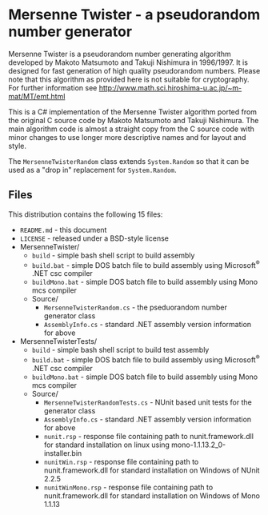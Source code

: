 Mersenne Twister - a pseudorandom number generator
==================================================

Mersenne Twister is a pseudorandom number generating algorithm developed by
Makoto Matsumoto and Takuji Nishimura in 1996/1997.  It is designed for 
fast generation of high quality pseudorandom numbers.  Please note that
this algorithm as provided here is not suitable for cryptography.
For further information see 
http://www.math.sci.hiroshima-u.ac.jp/~m-mat/MT/emt.html

This is a C# implementation of the Mersenne Twister algorithm ported from the original
C source code by Makoto Matsumoto and Takuji Nishimura.  The main algorithm code is almost
a straight copy from the C source code with minor changes to use longer more descriptive
names and for layout and style.

The `MersenneTwisterRandom` class extends `System.Random` so that it can be used as a "drop in"
replacement for `System.Random`.

Files
-----

This distribution contains the following 15 files:

* `README.md` - this document
* `LICENSE` - released under a BSD-style license
* MersenneTwister/
  * `build` - simple bash shell script to build assembly
  * `build.bat` - simple DOS batch file to build assembly using Microsoft<sup>&reg;</sup> .NET csc compiler
  * `buildMono.bat` - simple DOS batch file to build assembly using Mono mcs compiler
  * Source/
    * `MersenneTwisterRandom.cs` - the pseduorandom number generator class
    * `AssemblyInfo.cs` - standard .NET assembly version information for above
* MersenneTwisterTests/
  * `build` - simple bash shell script to build test assembly
  * `build.bat` - simple DOS batch file to build assembly using Microsoft<sup>&reg;</sup> .NET csc compiler
  * `buildMono.bat` - simple DOS batch file to build assembly using Mono mcs compiler
  * Source/
    * `MersenneTwisterRandomTests.cs` - NUnit based unit tests for the generator class
    * `AssemblyInfo.cs` - standard .NET assembly version information for above
    * `nunit.rsp` - response file containing path to nunit.framework.dll for standard installation on 
    linux using mono-1.1.13.2_0-installer.bin
    * `nunitWin.rsp` - response file containing path to nunit.framework.dll for standard installation
    on Windows of NUnit 2.2.5
    * `nunitWinMono.rsp` - response file containing path to nunit.framework.dll for standard installation
    on Windows of Mono 1.1.13
